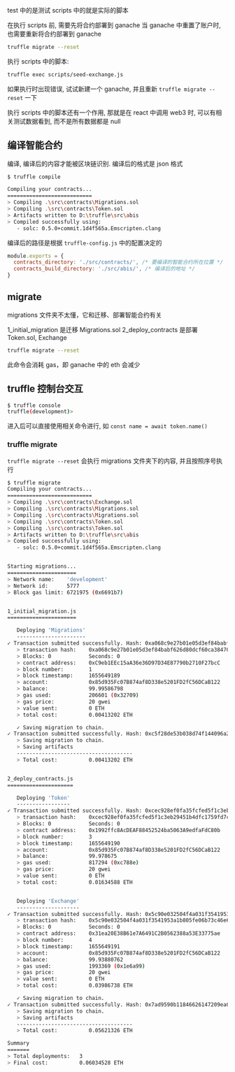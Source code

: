 test 中的是测试
scripts 中的就是实际的脚本

在执行 scripts 前, 需要先将合约部署到 ganache
当 ganache 中重置了账户时, 也需要重新将合约部署到 ganache

```bash
truffle migrate --reset
```

执行 scripts 中的脚本:
```bash
truffle exec scripts/seed-exchange.js
```

如果执行时出现错误, 试试新建一个 ganache, 并且重新 `truffle migrate --reset` 一下

执行 scripts 中的脚本还有一个作用, 那就是在 react 中调用 web3 时, 可以有相关测试数据看到, 而不是所有数据都是 null

## 编译智能合约

编译, 编译后的内容才能被区块链识别. 编译后的格式是 json 格式
```bash
$ truffle compile

Compiling your contracts...
===========================
> Compiling .\src\contracts\Migrations.sol
> Compiling .\src\contracts\Token.sol
> Artifacts written to D:\truffle\src\abis
> Compiled successfully using:
   - solc: 0.5.0+commit.1d4f565a.Emscripten.clang
```
编译后的路径是根据 `truffle-config.js` 中的配置决定的
```js
module.exports = {
  contracts_directory: './src/contracts/', /* 要编译的智能合约所在位置 */
  contracts_build_directory: './src/abis/', /* 编译后的地址 */
}
```

## migrate
migrations 文件夹不太懂，它和迁移、部署智能合约有关

1_initial_migration 是迁移 Migrations.sol
2_deploy_contracts 是部署 Token.sol, Exchange
```bash
truffle migrate --reset
```
此命令会消耗 gas，即 ganache 中的 eth 会减少


## truffle 控制台交互
```bash
$ truffle console
truffle(development)>
```
进入后可以直接使用相关命令进行, 如 `const name = await token.name()`

### truffle migrate

`truffle migrate --reset` 会执行 migrations 文件夹下的内容, 并且按照序号执行
```bash
$ truffle migrate
Compiling your contracts...
===========================
> Compiling .\src\contracts\Exchange.sol
> Compiling .\src\contracts\Migrations.sol
> Compiling .\src\contracts\Migrations.sol
> Compiling .\src\contracts\Token.sol
> Compiling .\src\contracts\Token.sol
> Artifacts written to D:\truffle\src\abis
> Compiled successfully using:
   - solc: 0.5.0+commit.1d4f565a.Emscripten.clang


Starting migrations...
======================
> Network name:    'development'
> Network id:      5777
> Block gas limit: 6721975 (0x6691b7)


1_initial_migration.js
======================

   Deploying 'Migrations'
   ----------------------
✓ Transaction submitted successfully. Hash: 0xa068c9e27b01e05d3ef84babf626d80dcf60ca38470c1682dd73239f45b42aae
   > transaction hash:    0xa068c9e27b01e05d3ef84babf626d80dcf60ca38470c1682dd73239f45b42aae
   > Blocks: 0            Seconds: 0
   > contract address:    0xC9eb1EEc15aA36e36D97D34E87790b2710F27bcC
   > block number:        1
   > block timestamp:     1655649189
   > account:             0x85d935Fc07B874af8D338e5201FD2fC56DCaB122
   > balance:             99.99586798
   > gas used:            206601 (0x32709)
   > gas price:           20 gwei
   > value sent:          0 ETH
   > total cost:          0.00413202 ETH

   ✓ Saving migration to chain.
✓ Transaction submitted successfully. Hash: 0xc5f28de53b038d74f144096a230e80cd02cda55f3c5cc070ce6137ff6feb603b
   > Saving migration to chain.
   > Saving artifacts
   -------------------------------------
   > Total cost:          0.00413202 ETH


2_deploy_contracts.js
=====================

   Deploying 'Token'
   -----------------
✓ Transaction submitted successfully. Hash: 0xcec928ef0fa35fcfed5f1c3eb29451b4dfc1759fd7cded87a50fd730033b2f85
   > transaction hash:    0xcec928ef0fa35fcfed5f1c3eb29451b4dfc1759fd7cded87a50fd730033b2f85
   > Blocks: 0            Seconds: 0
   > contract address:    0x1992ffc8AcDEAF88452524ba5063A9edfaFdC80b
   > block number:        3
   > block timestamp:     1655649190
   > account:             0x85d935Fc07B874af8D338e5201FD2fC56DCaB122
   > balance:             99.978675
   > gas used:            817294 (0xc788e)
   > gas price:           20 gwei
   > value sent:          0 ETH
   > total cost:          0.01634588 ETH


   Deploying 'Exchange'
   --------------------
✓ Transaction submitted successfully. Hash: 0x5c90e032504f4a031f3541953a1b805fe06b73c46e622d935352db8ddad59816
   > transaction hash:    0x5c90e032504f4a031f3541953a1b805fe06b73c46e622d935352db8ddad59816
   > Blocks: 0            Seconds: 0
   > contract address:    0x31ea20E38B61e7A6491C2B0562388a53E33775ae
   > block number:        4
   > block timestamp:     1655649191
   > account:             0x85d935Fc07B874af8D338e5201FD2fC56DCaB122
   > balance:             99.93880762
   > gas used:            1993369 (0x1e6a99)
   > gas price:           20 gwei
   > value sent:          0 ETH
   > total cost:          0.03986738 ETH

   ✓ Saving migration to chain.
✓ Transaction submitted successfully. Hash: 0x7ad9590b11846626147209ea0e0c90a42f0f3815cf5d11b266089de8f33036cb
   > Saving migration to chain.
   > Saving artifacts
   -------------------------------------
   > Total cost:          0.05621326 ETH

Summary
=======
> Total deployments:   3
> Final cost:          0.06034528 ETH
```
